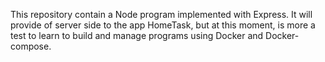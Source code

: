 This repository contain a Node program implemented with Express.
It will provide of server side to the app HomeTask, but at this moment, is more a test to learn to build and manage programs using Docker and Docker-compose.
